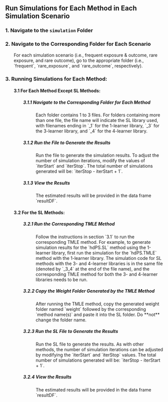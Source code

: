 ## Run Simulations for Each Method in Each Simulation Scenario

### 1. Navigate to the `simulation` Folder

### 2. Navigate to the Corresponding Folder for Each Scenario
<div style="margin-left: 27px;">
For each simulation scenario (i.e., frequent exposure & outcome, rare exposure, and rare outcome), go to the appropriate folder (i.e., `frequent`, `rare_exposure`, and `rare_outcome`, respectively).
</div>

### 3. Running Simulations for Each Method:

<div style="margin-left: 27px;">
<h4>3.1 For Each Method Except SL Methods:</h4>

<div style="margin-left: 30px;">
<h5>3.1.1 Navigate to the Corresponding Folder for Each Method</h5>

<div style="margin-left: 40px;">
Each folder contains 1 to 3 files. For folders containing more than one file, the file name will indicate the SL library used, with filenames ending in `_1` for the 1-learner library, `_3` for the 3-learner library, and `_4` for the 4-learner library.
</div>


<h5>3.1.2 Run the File to Generate the Results</h5>

<div style="margin-left: 40px;">
Run the file to generate the simulation results. To adjust the number of simulation iterations, modify the values of `iterStart` and `iterStop`. The total number of simulations generated will be: `iterStop - iterStart + 1`.
</div>

<h5>3.1.3 View the Results</h5>
<div style="margin-left: 40px;">
The estimated results will be provided in the data frame `resultDF`.
</div>
</div>

<h4>3.2 For the SL Methods:</h4>

<div style="margin-left: 30px;">
<h5>3.2.1 Run the Corresponding TMLE Method</h5>

<div style="margin-left: 40px;">
Follow the instructions in section `3.1` to run the corresponding TMLE method. For example, to generate simulation results for the `hdPS.SL` method using the 1-learner library, first run the simulation for the `hdPS.TMLE` method with the 1-learner library. The simulation code for SL methods with the 3- and 4-learner libraries is in the same file (denoted by `_3_4` at the end of the file name), and the corresponding TMLE method for both the 3- and 4-learner libraries needs to be run.
</div>

<h5>3.2.2 Copy the Weight Folder Generated by the TMLE Method</h5>

<div style="margin-left: 40px;">
After running the TMLE method, copy the generated weight folder named `weight` followed by the corresponding `method name(s)` and paste it into the SL folder. Do **not** change the folder name.
</div>

<h5>3.2.3 Run the SL File to Generate the Results</h5>

<div style="margin-left: 40px;">
Run the SL file to generate the results. As with other methods, the number of simulation iterations can be adjusted by modifying the `iterStart` and `iterStop` values. The total number of simulations generated will be: `iterStop - iterStart + 1`.
</div>

<h5>3.2.4 View the Results</h5>
<div style="margin-left: 40px;">
The estimated results will be provided in the data frame `resultDF`.
</div>
</div>
</div>
